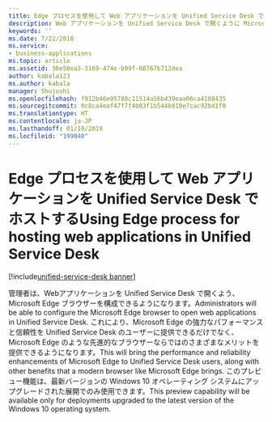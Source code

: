 ```yaml
---
title: Edge プロセスを使用して Web アプリケーションを Unified Service Desk でホストする
description: Web アプリケーションを Unified Service Desk で開くように Microsoft Edge ブラウザーを構成できます。
keywords: ''
ms.date: 7/22/2018
ms.service:
- business-applications
ms.topic: article
ms.assetid: 36e50ea3-3169-474e-b99f-08767b712dea
author: kabala123
ms.author: kabala
manager: Shujoshi
ms.openlocfilehash: f912b46e95788c11514a56b439eaa06ca4108435
ms.sourcegitcommit: 0c8ca4eaf47f7f4b83f1b544b910e7cac92bd1f0
ms.translationtype: HT
ms.contentlocale: ja-JP
ms.lasthandoff: 01/10/2019
ms.locfileid: "199040"
---
```

#  <a name="using-edge-process-for-hosting-web-applications-in-unified-service-desk"></a><span data-ttu-id="92e12-103">Edge プロセスを使用して Web アプリケーションを Unified Service Desk でホストする</span><span class="sxs-lookup"><span data-stu-id="92e12-103">Using Edge process for hosting web applications in Unified Service Desk</span></span>

[!include[unified-service-desk banner](../../../includes/unified-service-desk.md)]

<span data-ttu-id="92e12-104">管理者は、Webアプリケーションを Unified Service Desk で開くよう、Microsoft Edge ブラウザーを構成できるようになります。</span><span class="sxs-lookup"><span data-stu-id="92e12-104">Administrators will be able to configure the Microsoft Edge browser to open web applications in Unified Service Desk.</span></span> <span data-ttu-id="92e12-105">これにより、Microsoft Edge の強力なパフォーマンスと信頼性を Unified Service Desk のユーザーに提供できるだけでなく、Microsoft Edge のような先進的なブラウザーならではのさまざまなメリットを提供できるようになります。</span><span class="sxs-lookup"><span data-stu-id="92e12-105">This will bring the performance and reliability enhancements of Microsoft Edge to Unified Service Desk users, along with other benefits that a modern browser like Microsoft Edge brings.</span></span> <span data-ttu-id="92e12-106">このプレビュー機能は、最新バージョンの Windows 10 オペレーティング システムにアップグレードされた展開でのみ使用できます。</span><span class="sxs-lookup"><span data-stu-id="92e12-106">This preview capability will be available only for deployments upgraded to the latest version of the Windows 10 operating system.</span></span>
